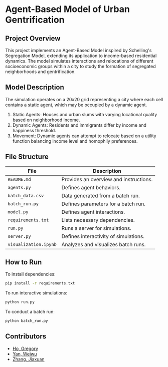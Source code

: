 # Agent-Based Model of Urban Gentrification

## Project Overview
This project implements an Agent-Based Model inspired by Schelling's 
Segregation Model, extending its application to income-based residential 
dynamics. The model simulates interactions and relocations of different 
socioeconomic groups within a city to study the formation of segregated 
neighborhoods and gentrification.

## Model Description
The simulation operates on a 20x20 grid representing a city where each cell 
contains a static agent, which may be occupied by a dynamic agent.

1. Static Agents: Houses and urban slums with varying locational quality based 
on neighborhood income.
2. Dynamic Agents: Residents and immigrants differ by income and happiness 
threshold.
3. Movement: Dynamic agents can attempt to relocate based on a utility function 
balancing income level and homophily preferences.

## File Structure
| File | Description |
|------|------------|
| `README.md` | Provides an overview and instructions. |
| `agents.py` | Defines agent behaviors. |
| `batch_data.csv` | Data generated from a batch run. |
| `batch_run.py` | Defines parameters for a batch run. |
| `model.py` | Defines agent interactions. |
| `requirements.txt` | Lists necessary dependencies. |
| `run.py` | Runs a server for simulations. |
| `server.py` | Defines interactivity of simulations. |
| `visualization.ipynb` | Analyzes and visualizes batch runs. |

## How to Run
To install dependencies:
```sh
pip install -r requirements.txt
```

To run interactive simulations:
```sh
python run.py
```

To conduct a batch run:
```sh
python batch_run.py
```

## Contributors
- [Ho, Gregory](https://github.com/GregoryHo88)
- [Yan, Weiwu](https://github.com/naivetoad)
- [Zhang, Jiaxuan](https://github.com/Twilight233333)


